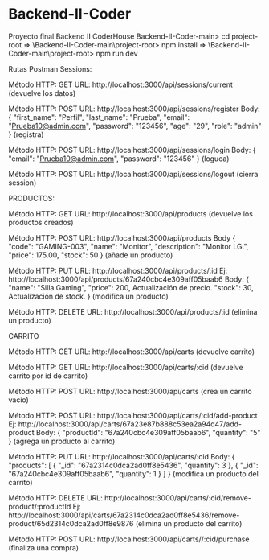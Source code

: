 # Backend-II-Coder
Proyecto final Backend II CoderHouse
Backend-II-Coder-main> cd project-root => \Backend-II-Coder-main\project-root> npm install  => \Backend-II-Coder-main\project-root> npm run dev

Rutas Postman
Sessions:

Método HTTP: GET
URL: http://localhost:3000/api/sessions/current
(devuelve los datos)

Método HTTP: POST
URL: http://localhost:3000/api/sessions/register
Body:
{
  "first_name": "Perfil",
  "last_name": "Prueba",
  "email": "Prueba10@admin.com",
  "password": "123456",
  "age": "29",
  "role": "admin"
}
(registra)

Método HTTP: POST
URL: http://localhost:3000/api/sessions/login
Body:
{
  "email": "Prueba10@admin.com",
  "password": "123456"
}
(loguea)

Método HTTP: POST
URL: http://localhost:3000/api/sessions/logout
(cierra session)

PRODUCTOS:

Método HTTP: GET
URL: http://localhost:3000/api/products
(devuelve los productos creados)

Método HTTP: POST
URL: http://localhost:3000/api/products
Body
{
  "code": "GAMING-003",
  "name": "Monitor",
  "description": "Monitor LG.",
  "price": 175.00,
  "stock": 50
}
(añade un producto)

Método HTTP: PUT
URL: http://localhost:3000/api/products/:id
Ej: http://localhost:3000/api/products/67a240cbc4e309aff05baab6
Body:
{
        "name": "Silla Gaming",
        "price": 200, Actualización de precio.
        "stock": 30, Actualización de stock.
 }
(modifica un producto)

Método HTTP: DELETE
URL: http://localhost:3000/api/products/:id
(elimina un producto)

CARRITO

Método HTTP: GET
URL: http://localhost:3000/api/carts
(devuelve carrito)

Método HTTP: GET
URL: http://localhost:3000/api/carts/:cid
(devuelve carrito por id de carrito)

Método HTTP: POST
URL: http://localhost:3000/api/carts
(crea un carrito vacio)

Método HTTP: POST
URL: http://localhost:3000/api/carts/:cid/add-product
Ej: http://localhost:3000/api/carts/67a23e87b888c53ea2a94d47/add-product
Body:
{
  "productId": "67a240cbc4e309aff05baab6",
  "quantity": "5"
}
(agrega un producto al carrito)

Método HTTP: PUT
URL: http://localhost:3000/api/carts/:cid
Body:
{
    "products": [
        { 
            "_id": "67a2314c0dca2ad0ff8e5436",
            "quantity": 3
        },
        { 
            "_id": "67a240cbc4e309aff05baab6",
            "quantity": 1
        }
    ]
}
(modifica un producto del carrito)

Método HTTP: DELETE
URL: http://localhost:3000/api/carts/:cid/remove-product/:productId
Ej: http://localhost:3000/api/carts/67a2314c0dca2ad0ff8e5436/remove-product/65d2314c0dca2ad0ff8e9876
(elimina un producto del carrito)

Método HTTP: POST
URL: http://localhost:3000/api/carts//:cid/purchase
(finaliza una compra)
